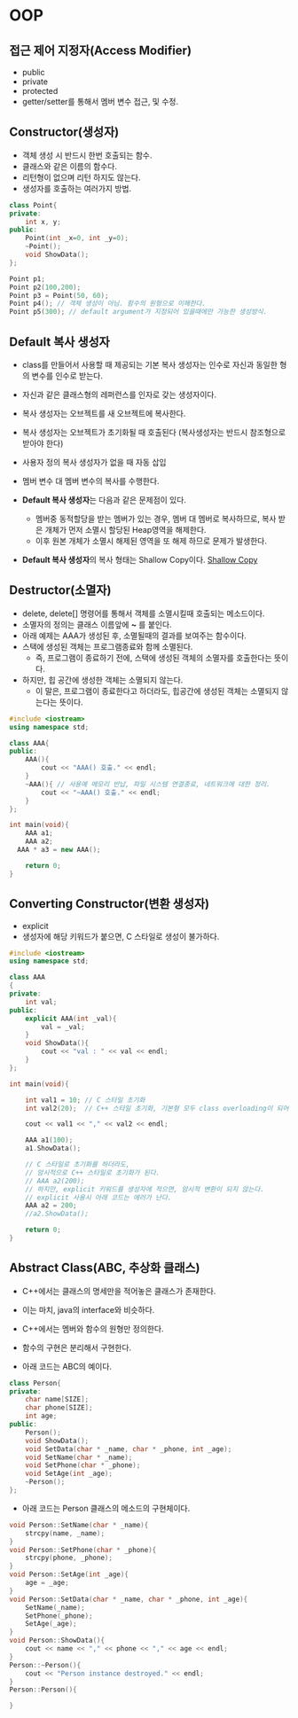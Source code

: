 # OOP
## 접근 제어 지정자(Access Modifier)
- public
- private
- protected
- getter/setter를 통해서 멤버 변수 접근, 및 수정.

## Constructor(생성자)
- 객체 생성 시 반드시 한번 호출되는 함수.
- 클래스와 같은 이름의 함수다.
- 리턴형이 없으며 리턴 하지도 않는다.
- 생성자를 호출하는 여러가지 방법.

```cpp
class Point{
private:
	int x, y;
public:
	Point(int _x=0, int _y=0);
	~Point();
	void ShowData();
};

Point p1;
Point p2(100,200);
Point p3 = Point(50, 60);
Point p4(); // 객체 생성이 아님. 함수의 원형으로 이해한다.
Point p5(300); // default argument가 지정되어 있을때에만 가능한 생성방식.
```

## Default 복사 생성자
- class를 만들어서 사용할 때 제공되는 기본 복사 생성자는 인수로 자신과 동일한 형의 변수를 인수로 받는다.
- 자신과 같은 클래스형의 레퍼런스를 인자로 갖는 생성자이다.
- 복사 생성자는 오브젝트를 새 오브젝트에 복사한다.
- 복사 생성자는  오브젝트가 초기화될 때 호출된다 (복사생성자는 반드시 참조형으로 받아야 한다)
- 사용자 정의 복사  생성자가 없을 때 자동 삽입
- 멤버 변수 대 멤버 변수의 복사를 수행한다.

- **Default 복사 생성자**는 다음과 같은 문제점이 있다.
  - 멤버중 동적할당을 받는 멤버가 있는 경우, 멤버 대 멤버로 복사하므로,  복사 받은 개체가 먼저 소멸시 할당된 Heap영역을 해제한다.
  - 이후 원본 개체가 소멸시 해제된 영역을 또 해제 하므로 문제가 발생한다.
- **Default 복사 생성자**의 복사 형태는 Shallow Copy이다.
[Shallow Copy](./img/ShallowCopy.jpg)

## Destructor(소멸자)
- delete, delete[] 명령어를 통해서 객체를 소멸시킬때 호출되는 메소드이다.
- 소멸자의 정의는 클래스 이름앞에 **~** 를 붙인다.
- 아래 예제는 AAA가 생성된 후, 소멸될때의 결과를 보여주는 함수이다.
- 스택에 생성된 객체는 프로그램종료와 함께 소멸된다.
  - 즉, 프로그램이 종료하기 전에, 스택에 생성된 객체의 소멸자를 호출한다는 뜻이다.
- 하지만, 힙 공간에 생성한 객체는 소멸되지 않는다.
  - 이 말은, 프로그램이 종료한다고 하더라도, 힙공간에 생성된 객체는 소멸되지 않는다는 뜻이다.

```cpp
#include <iostream>
using namespace std;

class AAA{
public:
	AAA(){
		cout << "AAA() 호출." << endl;
	}
	~AAA(){ // 사용예 메모리 반납, 파일 시스템 연결종료, 네트워크에 대한 정리.
		cout << "~AAA() 호출." << endl;
	}
};

int main(void){
	AAA a1;
	AAA a2;
  AAA * a3 = new AAA();

	return 0;
}
```

## Converting Constructor(변환 생성자)
- explicit
- 생성자에 해당 키워드가 붙으면, C 스타일로 생성이 불가하다.

```cpp
#include <iostream>
using namespace std;

class AAA
{
private:
	int val;
public:
	explicit AAA(int _val){
		val = _val;
	}
	void ShowData(){
		cout << "val : " << val << endl;
	}
};

int main(void){

	int val1 = 10; // C 스타일 초기화
	int val2(20);  // C++ 스타일 초기화, 기본형 모두 class overloading이 되어 있다.

	cout << val1 << "," << val2 << endl;

	AAA a1(100);
	a1.ShowData();

	// C 스타일로 초기화를 하더라도,
	// 암시적으로 C++ 스타일로 초기화가 된다.
	// AAA a2(200);
	// 하지만, explicit 키워드를 생성자에 적으면, 암시적 변환이 되지 않는다.
	// explicit 사용시 아래 코드는 에러가 난다.
	AAA a2 = 200;
	//a2.ShowData();

	return 0;
}
```

## Abstract Class(ABC, 추상화 클래스)
  - C++에서는 클래스의 명세만을 적어놓은 클래스가 존재한다.
  - 이는 마치, java의 interface와 비슷하다.
  - C++에서는 멤버와 함수의 원형만 정의한다.
  - 함수의 구현은 분리해서 구현한다.

- 아래 코드는 ABC의 예이다.

```cpp
class Person{
private:
	char name[SIZE];
	char phone[SIZE];
	int age;
public:
	Person();
	void ShowData();
	void SetData(char * _name, char * _phone, int _age);
	void SetName(char * _name);
	void SetPhone(char * _phone);
	void SetAge(int _age);
	~Person();
};
```

- 아래 코드는 Person 클래스의 메소드의 구현체이다.

```cpp
void Person::SetName(char * _name){
	strcpy(name, _name);
}
void Person::SetPhone(char * _phone){
	strcpy(phone, _phone);
}
void Person::SetAge(int _age){
	age = _age;
}
void Person::SetData(char * _name, char * _phone, int _age){
	SetName(_name);
	SetPhone(_phone);
	SetAge(_age);
}
void Person::ShowData(){
	cout << name << "," << phone << "," << age << endl;
}
Person::~Person(){
	cout << "Person instance destroyed." << endl;
}
Person::Person(){

}
```

